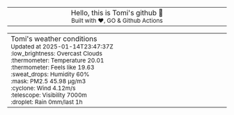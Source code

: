 
<div align="center">
<table>
<tbody>
<td align="center">
<img width="2000" height="0"><br>
Hello, this is Tomi's github 👋<br>
<sup>Built with ❤️, GO & Github Actions</sup><br>
<img width="2000" height="0">
</td>
</tbody>
</table>
</div>
<table>
<tbody>
<td align="left">
<img width="2000" height="0"><br>
Tomi's weather conditions<br>
<sup>Updated at 2025-01-14T23:47:37Z</sup><br>
<sup>:low_brightness: Overcast Clouds</sup><br>
<sup>:thermometer: Temperature 20.01 </sup><br>
<sup>:thermometer: Feels like 19.63</sup><br>
<sup>:sweat_drops: Humidity 60%</sup><br>
<sup>:mask: PM2.5 45.98 μg/m3</sup><br>
<sup>:cyclone: Wind 4.12m/s </sup><br>
<sup>:telescope: Visibility 7000m </sup><br>
<sup>:droplet: Rain 0mm/last 1h </sup><br>
<img width="2000" height="0">
</td>
<td align="left">
<img width="2000" height="0"><br>
<br>
<img width="2000" height="0">
</td>
</tbody>
</table>
</div>
    